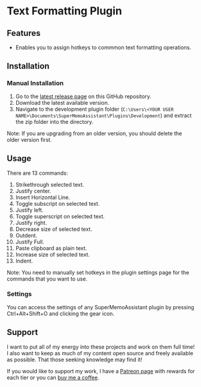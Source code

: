 # Text Formatting Plugin

## Features

- Enables you to assign hotkeys to commmon text formatting operations.

## Installation

### Manual Installation

1. Go to the [latest release page](https://github.com/bjsi/SuperMemoAssistant.Plugins.TextFormatting/releases/latest) on this GitHub repository.
2. Download the latest available version.
3. Navigate to the development plugin folder (`C:\Users\<YOUR USER NAME>\Documents\SuperMemoAssistant\Plugins\Development`) and extract the zip folder into the directory.

Note: If you are upgrading from an older version, you should delete the older version first.

## Usage

There are 13 commands:

1. Strikethrough selected text.
2. Justify center.
3. Insert Horizontal Line.
4. Toggle subscript on selected text.
5. Justify left.
6. Toggle superscript on selected text.
7. Justify right.
8. Decrease size of selected text.
9. Outdent.
10. Justify Full.
11. Paste clipboard as plain text.
12. Increase size of selected text.
13. Indent.

Note: You need to manually set hotkeys in the plugin settings page for the commands that you want to use.

### Settings

You can access the settings of any SuperMemoAssistant plugin by pressing Ctrl+Alt+Shift+O and clicking the gear icon.

## Support

I want to put all of my energy into these projects and work on them full time! I also want to keep as much of my content open source and freely available as possible. That those seeking knowledge may find it!

If you would like to support my work, I have a [Patreon page](https://www.patreon.com/experimental_learning) with rewards for each tier or you can [buy me a coffee](https://www.buymeacoffee.com/experilearning).
